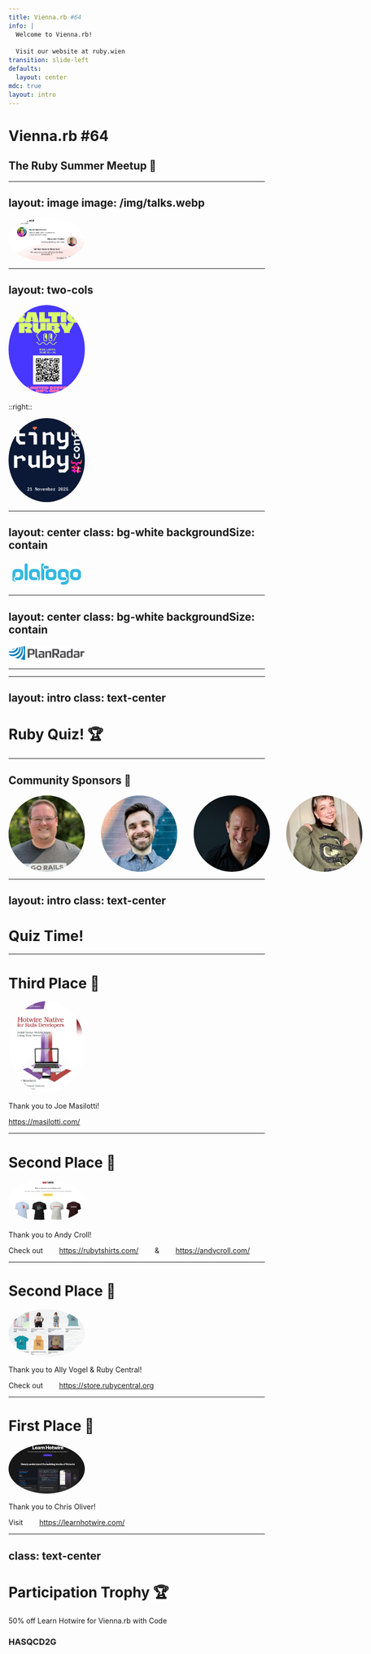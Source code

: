```yaml
---
title: Vienna.rb #64
info: |
  Welcome to Vienna.rb!

  Visit our website at ruby.wien
transition: slide-left
defaults:
  layout: center
mdc: true
layout: intro
---
```


# Vienna.rb #64

## The Ruby Summer Meetup 🌴

---
layout: image
image: /img/talks.webp
---

![Talks](/img/talks.webp)

---
layout: two-cols
---

<img border="rounded" class="w-full h-100 object-contain" src="/img/baltic.png" alt="">

::right::

<img border="rounded" class="w-full h-100 object-contain" src="/img/tiny.png" alt="">

---
layout: center
class: bg-white
backgroundSize: contain
---

![Platogo](/img/platogo.png)

---
layout: center
class: bg-white
backgroundSize: contain
---

![Planradar](/img/planradar.webp)

---


---
layout: intro
class: text-center
---

# Ruby Quiz! 🏆

---

## Community Sponsors 🙌

<style>
p {
  display: flex;
  flex-direction: row;
  gap: 2rem;
}
img {
  width: 150px;
  border-radius: 100%;
}
</style>

![Chris Oliver](./img/chris-oliver.jpg)
![Joe Masilotti](./img/j-masilotti.jpeg)
![Andy Croll](./img/andy-croll.png)
![Ally Vogel](./img/ally-vogel.jpg)

---
layout: intro
class: text-center
---

# Quiz Time!

---

# Third Place 🥉

<img src="./img/hotwire-native.jpg" width="200">

Thank you to Joe Masilotti!

https://masilotti.com/

---

# Second Place 🥈

<img src="./img/shirts.png" width="500">

Thank you to Andy Croll!

Check out https://rubytshirts.com/ & https://andycroll.com/

---

# Second Place 🥈

<img src="./img/central.png" width="500">

Thank you to Ally Vogel & Ruby Central!

Check out https://store.rubycentral.org

---

# First Place 🥇

<img src="./img/learn-hotwire.png" width="500">

Thank you to Chris Oliver!

Visit https://learnhotwire.com/

---
class: text-center
---

# Participation Trophy 🏆

50% off Learn Hotwire for Vienna.rb with Code

### HASQCD2G
